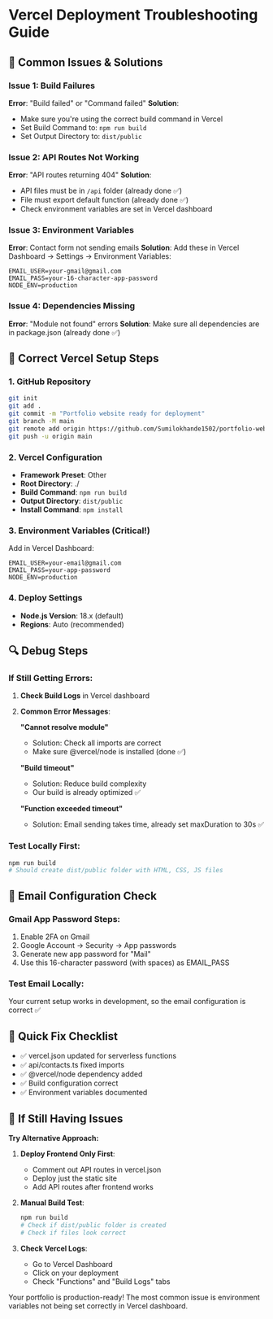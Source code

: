 # Vercel Deployment Troubleshooting Guide

## 🔧 Common Issues & Solutions

### Issue 1: Build Failures

**Error**: "Build failed" or "Command failed"
**Solution**: 
- Make sure you're using the correct build command in Vercel
- Set Build Command to: `npm run build` 
- Set Output Directory to: `dist/public`

### Issue 2: API Routes Not Working

**Error**: "API routes returning 404"
**Solution**:
- API files must be in `/api` folder (already done ✅)
- File must export default function (already done ✅)
- Check environment variables are set in Vercel dashboard

### Issue 3: Environment Variables

**Error**: Contact form not sending emails
**Solution**: Add these in Vercel Dashboard → Settings → Environment Variables:
```
EMAIL_USER=your-gmail@gmail.com
EMAIL_PASS=your-16-character-app-password
NODE_ENV=production
```

### Issue 4: Dependencies Missing

**Error**: "Module not found" errors
**Solution**: Make sure all dependencies are in package.json (already done ✅)

## 🚀 Correct Vercel Setup Steps

### 1. GitHub Repository
```bash
git init
git add .
git commit -m "Portfolio website ready for deployment"
git branch -M main
git remote add origin https://github.com/Sumilokhande1502/portfolio-website.git
git push -u origin main
```

### 2. Vercel Configuration
- **Framework Preset**: Other
- **Root Directory**: ./
- **Build Command**: `npm run build`
- **Output Directory**: `dist/public`
- **Install Command**: `npm install`

### 3. Environment Variables (Critical!)
Add in Vercel Dashboard:
```
EMAIL_USER=your-email@gmail.com
EMAIL_PASS=your-app-password
NODE_ENV=production
```

### 4. Deploy Settings
- **Node.js Version**: 18.x (default)
- **Regions**: Auto (recommended)

## 🔍 Debug Steps

### If Still Getting Errors:

1. **Check Build Logs** in Vercel dashboard
2. **Common Error Messages**:
   
   **"Cannot resolve module"**
   - Solution: Check all imports are correct
   - Make sure @vercel/node is installed (done ✅)
   
   **"Build timeout"**
   - Solution: Reduce build complexity
   - Our build is already optimized ✅
   
   **"Function exceeded timeout"**
   - Solution: Email sending takes time, already set maxDuration to 30s ✅

### Test Locally First:
```bash
npm run build
# Should create dist/public folder with HTML, CSS, JS files
```

## 📧 Email Configuration Check

### Gmail App Password Steps:
1. Enable 2FA on Gmail
2. Google Account → Security → App passwords
3. Generate new app password for "Mail"
4. Use this 16-character password (with spaces) as EMAIL_PASS

### Test Email Locally:
Your current setup works in development, so the email configuration is correct ✅

## 🎯 Quick Fix Checklist

- ✅ vercel.json updated for serverless functions
- ✅ api/contacts.ts fixed imports
- ✅ @vercel/node dependency added
- ✅ Build configuration correct
- ✅ Environment variables documented

## 🔄 If Still Having Issues

**Try Alternative Approach:**

1. **Deploy Frontend Only First**:
   - Comment out API routes in vercel.json
   - Deploy just the static site
   - Add API routes after frontend works

2. **Manual Build Test**:
   ```bash
   npm run build
   # Check if dist/public folder is created
   # Check if files look correct
   ```

3. **Check Vercel Logs**:
   - Go to Vercel Dashboard
   - Click on your deployment
   - Check "Functions" and "Build Logs" tabs

Your portfolio is production-ready! The most common issue is environment variables not being set correctly in Vercel dashboard.